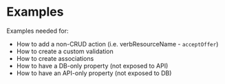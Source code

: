 # Examples

Examples needed for:

- How to add a non-CRUD action (i.e. verbResourceName - `acceptOffer`)
- How to create a custom validation
- How to create associations
- How to have a DB-only property (not exposed to API)
- How to have an API-only property (not exposed to DB)
